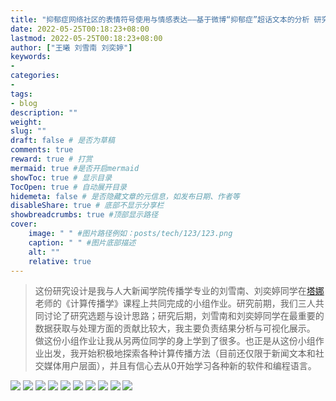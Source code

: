 ```yaml
---
title: "抑郁症网络社区的表情符号使用与情感表达——基于微博“抑郁症”超话文本的分析 研究设计"
date: 2022-05-25T00:18:23+08:00
lastmod: 2022-05-25T00:18:23+08:00
author: ["王曦 刘雪南 刘奕婷"]
keywords: 
- 
categories: 
- 
tags: 
- blog
description: ""
weight:
slug: ""
draft: false # 是否为草稿
comments: true
reward: true # 打赏
mermaid: true #是否开启mermaid
showToc: true # 显示目录
TocOpen: true # 自动展开目录
hidemeta: false # 是否隐藏文章的元信息，如发布日期、作者等
disableShare: true # 底部不显示分享栏
showbreadcrumbs: true #顶部显示路径
cover:
    image: " " #图片路径例如：posts/tech/123/123.png
    caption: " " #图片底部描述
    alt: ""
    relative: true
---
```

> 这份研究设计是我与人大新闻学院传播学专业的刘雪南、刘奕婷同学在[塔娜](http://jcr.ruc.edu.cn/zw/jzyg/js/b78e121667fe4590bd307962c9dcfa7b.htm)老师的《计算传播学》课程上共同完成的小组作业。研究前期，我们三人共同讨论了研究选题与设计思路；研究后期，刘雪南和刘奕婷同学在最重要的数据获取与处理方面的贡献比较大，我主要负责结果分析与可视化展示。<br/>
> 做这份小组作业让我从另两位同学的身上学到了很多。也正是从这份小组作业出发，我开始积极地探索各种计算传播方法（目前还仅限于新闻文本和社交媒体用户层面），并且有信心去从0开始学习各种新的软件和编程语言。

![ ](/depression_emojiuse_cn/1.jpg)
![ ](/depression_emojiuse_cn/2.jpg)
![ ](/depression_emojiuse_cn/3.jpg)
![ ](/depression_emojiuse_cn/4.jpg)
![ ](/depression_emojiuse_cn/5.jpg)
![ ](/depression_emojiuse_cn/6.jpg)
![ ](/depression_emojiuse_cn/7.jpg)
![ ](/depression_emojiuse_cn/8.jpg)
![ ](/depression_emojiuse_cn/9.jpg)
![ ](/depression_emojiuse_cn/10.jpg)
